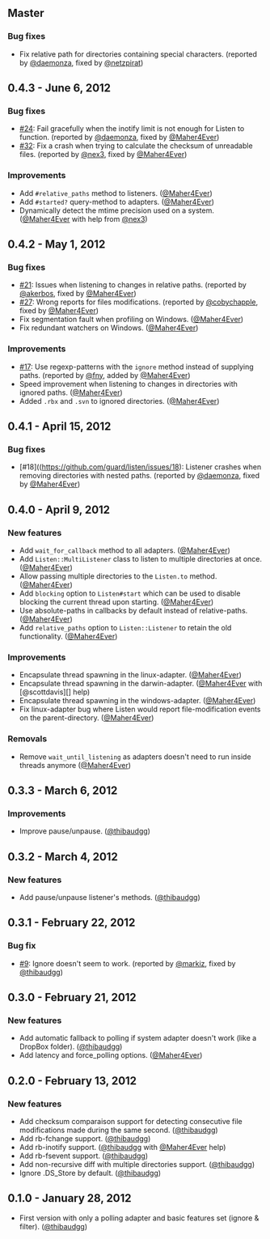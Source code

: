 ## Master

### Bug fixes

- Fix relative path for directories containing special characters. (reported by [@daemonza][], fixed by [@netzpirat][])

## 0.4.3 - June 6, 2012

### Bug fixes

- [#24](https://github.com/guard/listen/issues/24): Fail gracefully when the inotify limit is not enough for Listen to function. (reported by [@daemonza][], fixed by [@Maher4Ever][])
- [#32](https://github.com/guard/listen/issues/32): Fix a crash when trying to calculate the checksum of unreadable files. (reported by [@nex3][], fixed by [@Maher4Ever][])

### Improvements

- Add `#relative_paths` method to listeners. ([@Maher4Ever][])
- Add `#started?` query-method to adapters. ([@Maher4Ever][])
- Dynamically detect the mtime precision used on a system. ([@Maher4Ever][] with help from [@nex3][])

## 0.4.2 - May 1, 2012

### Bug fixes

- [#21](https://github.com/guard/listen/issues/21): Issues when listening to changes in relative paths. (reported by [@akerbos][], fixed by [@Maher4Ever][])
- [#27](https://github.com/guard/listen/issues/27): Wrong reports for files modifications. (reported by [@cobychapple][], fixed by [@Maher4Ever][])
- Fix segmentation fault when profiling on Windows. ([@Maher4Ever][])
- Fix redundant watchers on Windows. ([@Maher4Ever][])

### Improvements

- [#17](https://github.com/guard/listen/issues/17): Use regexp-patterns with the `ignore` method instead of supplying paths. (reported by [@fny][], added by [@Maher4Ever][])
- Speed improvement when listening to changes in directories with ignored paths. ([@Maher4Ever][])
- Added `.rbx` and `.svn` to ignored directories. ([@Maher4Ever][])

## 0.4.1 - April 15, 2012

### Bug fixes

- [#18]((https://github.com/guard/listen/issues/18): Listener crashes when removing directories with nested paths. (reported by [@daemonza][], fixed by [@Maher4Ever][])

## 0.4.0 - April 9, 2012

### New features

- Add `wait_for_callback` method to all adapters. ([@Maher4Ever][])
- Add `Listen::MultiListener` class to listen to multiple directories at once. ([@Maher4Ever][])
- Allow passing multiple directories to the `Listen.to` method. ([@Maher4Ever][])
- Add `blocking` option to `Listen#start` which can be used to disable blocking the current thread upon starting. ([@Maher4Ever][])
- Use absolute-paths in callbacks by default instead of relative-paths. ([@Maher4Ever][])
- Add `relative_paths` option to `Listen::Listener` to retain the old functionality. ([@Maher4Ever][])

### Improvements

- Encapsulate thread spawning in the linux-adapter. ([@Maher4Ever][])
- Encapsulate thread spawning in the darwin-adapter. ([@Maher4Ever][] with [@scottdavis][] help)
- Encapsulate thread spawning in the windows-adapter. ([@Maher4Ever][])
- Fix linux-adapter bug where Listen would report file-modification events on the parent-directory. ([@Maher4Ever][])

### Removals

- Remove `wait_until_listening` as adapters doesn't need to run inside threads anymore ([@Maher4Ever][])

## 0.3.3 - March 6, 2012

### Improvements

- Improve pause/unpause. ([@thibaudgg][])

## 0.3.2 - March 4, 2012

### New features

- Add pause/unpause listener's methods. ([@thibaudgg][])

## 0.3.1 - February 22, 2012

### Bug fix

- [#9](https://github.com/guard/listen/issues/9): Ignore doesn't seem to work. (reported by [@markiz][], fixed by [@thibaudgg][])

## 0.3.0 - February 21, 2012

### New features

- Add automatic fallback to polling if system adapter doesn't work (like a DropBox folder). ([@thibaudgg][])
- Add latency and force_polling options. ([@Maher4Ever][])

## 0.2.0 - February 13, 2012

### New features

- Add checksum comparaison support for detecting consecutive file modifications made during the same second. ([@thibaudgg][])
- Add rb-fchange support. ([@thibaudgg][])
- Add rb-inotify support. ([@thibaudgg][] with [@Maher4Ever][] help)
- Add rb-fsevent support. ([@thibaudgg][])
- Add non-recursive diff with multiple directories support. ([@thibaudgg][])
- Ignore .DS_Store by default. ([@thibaudgg][])

## 0.1.0 - January 28, 2012

- First version with only a polling adapter and basic features set (ignore & filter). ([@thibaudgg][])

[@markiz]: https://github.com/markiz
[@thibaudgg]: https://github.com/thibaudgg
[@Maher4Ever]: https://github.com/Maher4Ever
[@daemonza]: https://github.com/daemonza
[@akerbos]: https://github.com/akerbos
[@fny]: https://github.com/fny
[@cobychapple]: https://github.com/cobychapple
[@napcs]: https://github.com/napcs
[@netzpirat]: https://github.com/netzpirat
[@nex3]: https://github.com/nex3
